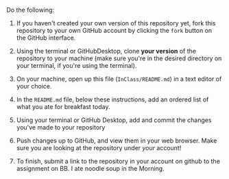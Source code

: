 Do the following:

1. If you haven't created your own version of this repository yet, fork this repository to your own GitHub account by clicking the `fork` button on the GitHub interface.

1. Using the terminal or GitHubDesktop, clone **your version** of the repository to your machine (make sure you're in the desired directory on your terminal, if you're using the terminal).

1. On your machine, open up this file (`InClass/README.md`) in a text editor of your choice.

1. In the `README.md` file, below these instructions, add an ordered list of what you ate for breakfast today.

1. Using your terminal or GitHub Desktop, add and commit the changes you've made to your repository

1. Push changes up to GitHub, and view them in your web browser. Make sure you are looking at the repository under _your_ account!

1. To finish, submit a link to the repository in your account on github to the assignment on BB. 
I ate  noodle soup in the Morning. 

